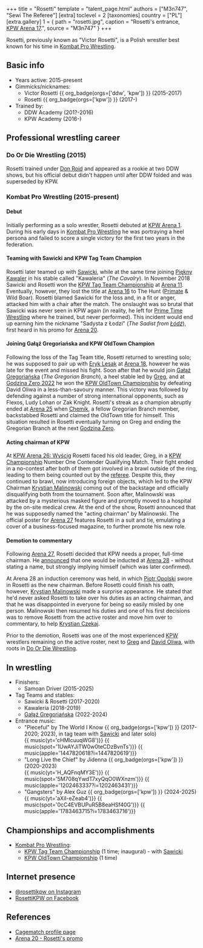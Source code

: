 +++
title = "Rosetti"
template = "talent_page.html"
authors = ["M3n747", "Sewi The Referee"]
[extra]
toclevel = 2
[taxonomies]
country = ["PL"]
[extra.gallery]
1 = { path = "rosetti.jpg", caption = "Rosetti's entrance, [KPW Arena 17](@/e/kpw/2021-08-21-kpw-arena-17.md).", source = "M3n747" }
+++

Rosetti, previously known as "Victor Rosetti", is a Polish wrestler best known for his time in [Kombat Pro Wrestling](@/o/kpw.md).

## Basic info

* Years active: 2015-present
* Gimmicks/nicknames:
  - Victor Rosetti {{ org_badge(orgs=['ddw', 'kpw']) }} (2015-2017)
  - Rosetti {{ org_badge(orgs=['kpw']) }} (2017-)
* Trained by:
  - DDW Academy (201?-2016)
  - KPW Academy (2016-)
 
## Professional wrestling career

### Do Or Die Wrestling (2015)

Rosetti trained under [Don Roid](@/w/don-roid.md) and appeared as a rookie at two DDW shows, but his official debut didn't happen until after DDW folded and was superseded by KPW.

### Kombat Pro Wrestling (2015-present)

#### Debut

Initially performing as a solo wrestler, Rosetti debuted at [KPW Arena 1](@/e/kpw/2016-02-27-kpw-arena-1.md). During his early days in [Kombat Pro Wrestling](@/o/kpw.md) he was portraying a heel persona and failed to score a single victory for the first two years in the federation.

#### Teaming with Sawicki and KPW Tag Team Champion

Rosetti later teamed up with [Sawicki](@/w/sawicki.md), while at the same time joining [Piękny Kawaler](@/w/piekny-kawaler.md) in his stable called "Kawaleria" (_The Cavalry_). In November 2018 Sawicki and Rosetti won the [KPW Tag Team Championship](@/c/kpw-tag-team-championship.md) at [Arena 11](@/e/kpw/2018-11-03-kpw-arena-11.md). Eventually, however, they lost the title at [Arena 16](@/e/kpw/2020-02-01-kpw-arena-16.md) to The Hunt ([Primate](@/w/primate.md) & Wild Boar). Rosetti blamed Sawicki for the loss and, in a fit or anger, attacked him with a chair after the match. The onslaught was so brutal that Sawicki was never seen in KPW again (in reality, he left for [Prime Time Wrestling](@/o/ptw.md) where he trained, but never performed). This incident would end up earning him the nickname "Sadysta z Łodzi" (_The Sadist from [Łódź][boat-city]_), first heard in his promo for [Arena 20](@/e/kpw/2022-12-16-kpw-arena-20.md).

#### Joining Gałąź Gregoriańska and KPW OldTown Champion

Following the loss of the Tag Team title, Rosetti returned to wrestling solo; he was supposed to pair up with [Eryk Lesak](@/w/eryk-lesak.md) at [Arena 18](2022-03-18-kpw-arena-18.md), however he was late for the event and missed his fight. Soon after that he would join [Gałąź Gregoriańska](@/tt/galaz-gregorianska.md) (_The Gregorian Branch_), a heel stable led by [Greg](@/w/greg.md), and at [Godzina Zero 2022](@/e/kpw/2022-09-17-kpw-godzina-zero-2022.md) he won the [KPW OldTown Championship](@/c/kpw-old-town-championship.md) by defeating David Oliwa in a less-than-savoury manner. This victory was followed by defending against a number of strong international opponents, such as Flexos, Ludy Lohan or Zak Knight. Rosetti's streak as a champion abruptly ended at [Arena 25](2024-05-17-kpw-arena-25.md) when [Chemik](@/w/chemik.md), a fellow Gregorian Branch member, backstabbed Rosetti and claimed the OldTown title for himself. This situation resulted in Rosetti eventually turning on Greg and ending the Gregorian Branch at the next [Godzina Zero](@/e/kpw/2024-09-07-kpw-godzina-zero-2024.md).

#### Acting chairman of KPW

At [KPW Arena 26: Wyścig](@/e/kpw/2024-11-15-kpw-arena-26.md) Rosetti faced his old leader, Greg, in a [KPW Championship](@/c/kpw-championship.md) Number One Contender Qualifying Match. Their fight ended in a no-contest after both of them got involved in a brawl outside of the ring, leading to them being counted out by the [referee](@/w/krystian-czekaj.md). Despite this, they continued to brawl, now introducing foreign objects, which led to the KPW Chairman [Krystian Malinowski](@/w/krystian-malinowski.md) coming out of the backstage and officially disqualifying both from the tournament. Soon after, Malinowski was attacked by a mysterious masked figure and promptly moved to a hospital by the on-site medical crew. At the end of the show, Rosetti announced that he was supposedly named the "acting chairman" by Malinowski. The official poster for [Arena 27](@/e/kpw/2025-01-24-kpw-arena-27.md) features Rosetti in a suit and tie, emulating a cover of a business-focused magazine, to further promote his new role.

#### Demotion to commentary

Following [Arena 27](@/e/kpw/2025-01-24-kpw-arena-27.md), Rosetti decided that KPW needs a proper, full-time chairman. He [announced][rosetti-zapowiada] that one would be inducted at [Arena 28](@/e/kpw/2025-04-11-kpw-arena-28.md) - without stating a name, but strongly implying himself (which was later confirmed).

At Arena 28 an induction ceremony was held, in which [Piotr Opolski](@/w/piotr-opolski.md) swore in Rosetti as the new chairman. Before Rosetti could finish his oath, however, [Krystian Malinowski](@/w/krystian-malinowski.md) made a surprise appearance. He stated that he'd never asked Rosetti to take over his duties as an acting chairman, and that he was disappointed in everyone for being so easily misled by one person. Malinowski then resumed his duties and one of his first decisions was to remove Rosetti from the active roster and move him over to commentary, to help [Krystian Czekaj](@/w/krystian-czekaj.md).

Prior to the demotion, Rosetti was one of the most experienced [KPW](@/o/kpw.md) wrestlers remaining on the active roster, next to [Greg](@/w/greg.md) and [David Oliwa](@/w/david-oliwa.md), with roots in [Do Or Die Wrestling](@/o/ddw.md).

## In wrestling

* Finishers:
  - Samoan Driver (2015-2025)
* Tag Teams and stables:
  - Sawicki & Rosetti (2017-2020)
  - Kawaleria (2018-2019)
  - [Gałąź Gregoriańska](@/tt/galaz-gregorianska.md) (2022-2024)
* Entrance music:
  - "Pieceful" by The World I Know
    {{ org_badge(orgs=['kpw']) }} (2017-2020; 2023), in tag team with [Sawicki](@/w/sawicki.md) and later solo) <br>
    {{ music(yt='cHMlcuuqWG8')}}
    {{ music(spot='1UwAYJiTW0w0teCDzBvnTs')}}
    {{ music(apple='1447820618?i=1447820619')}}
  - "Long Live the Chief" by Jidenna
    {{ org_badge(orgs=['kpw']) }} (2020-2023) <br>
    {{ music(yt='H_AQFnqMY3E')}}
    {{ music(spot='5M708qYwdT7xyQqO0WXnzm')}}
    {{ music(apple='1202463337?i=1202463431')}}
  - "Gangsters" by Alex Guz
    {{ org_badge(orgs=['kpw']) }} (2024-2025) <br>
    {{ music(yt='aXil-eZeab4')}}
    {{ music(spot='0cC4EVBUPuR5B8eaHSf40G')}}
    {{ music(apple='1783463715?i=1783463716')}}

## Championships and accomplishments

* [Kombat Pro Wrestling](@/o/kpw.md):
  - [KPW Tag Team Championship](@/c/kpw-tag-team-championship.md) (1 time; inaugural) - with [Sawicki](@/w/sawicki.md)
  - [KPW OldTown Championship](@/c/kpw-old-town-championship.md) (1 time)

## Internet presence

* [@rosettikpw on Instagram](https://www.instagram.com/rosettikpw/)
* [RosettiKPW on Facebook](https://www.facebook.com/RosettiKPW/)

## References

* [Cagematch profile page](https://www.cagematch.net/?id=2&nr=19710)
* [Arena 20 - Rosetti's promo](https://www.youtube.com/watch?v=09uuL1EIZaw)

[boat-city]: https://en.wikipedia.org/wiki/%C5%81%C3%B3d%C5%BA
[rosetti-zapowiada]: https://www.youtube.com/watch?v=sIOJf0CuMXk
